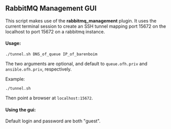 ## RabbitMQ Management GUI

This script makes use of the **rabbitmq_management** plugin.  It uses the current terminal session to create an SSH tunnel mapping port 15672 on the localhost to port 15672 on a rabbitmq instance.


#### Usage:
`./tunnel.sh DNS_of_queue IP_of_barenboim`

The two arguments are optional, and default to `queue.ofh.priv` and `ansible.ofh.priv`, respectively.

Example:

`./tunnel.sh`


Then point a browser at `localhost:15672`.  

#### Using the gui:
Default login and password are both "guest".
